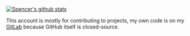 [![Spencer's github stats](https://github-readme-stats.vercel.app/api?username=sburris0)](https://github.com/anuraghazra/github-readme-stats)

This account is mostly for contributing to projects, my own code is on my [GitLab](https://gitlab.com/sburris) because GitHub itself is closed-source.
